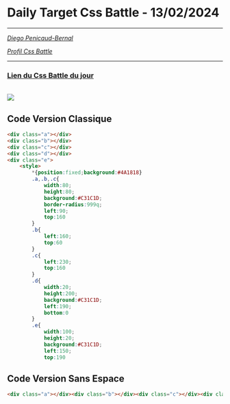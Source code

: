 # Daily Target Css Battle - 13/02/2024

<hr>

[<em>Diego Penicaud-Bernal</em>](https://github.com/Diego-PB)

[<em>Profil Css Battle</em>](https://cssbattle.dev/player/diegopb)

<hr>

### [Lien du Css Battle du jour](https://cssbattle.dev/play/5tYZeO2j9PK3vJPJhYOT)

<br>
<img src="https://firebasestorage.googleapis.com/v0/b/cssbattleapp.appspot.com/o/user%2Fummd3POvEDfFyeFvVdOMG3OOrwE2%2Ftargets%2Ftarget_ryOeLoj@2x.png?alt=media">

## Code Version Classique

```html
<div class="a"></div>
<div class="b"></div>
<div class="c"></div>
<div class="d"></div>
<div class="e">
    <style>
        *{position:fixed;background:#4A1818}
        .a,.b,.c{
            width:80;
            height:80;
            background:#C31C1D;
            border-radius:999q;
            left:90;
            top:160
        }
        .b{
            left:160;
            top:60
        }
        .c{
            left:230;
            top:160
        }
        .d{
            width:20;
            height:200;
            background:#C31C1D;
            left:190;
            bottom:0
        }
        .e{
            width:100;
            height:20;
            background:#C31C1D;
            left:150;
            top:190

```

## Code Version Sans Espace

```html
<div class="a"></div><div class="b"></div><div class="c"></div><div class="d"></div><div class="e"><style>*{position:fixed;background:#4A1818}.a,.b,.c{width:80;height:80;background:#C31C1D;border-radius:999q;left:90;top:160}.b{left:160;top:60}.c{left:230;top:160}.d{width:20;height:200;background:#C31C1D;left:190;bottom:0}.e{width:100;height:20;background:#C31C1D;left:150;top:190
```
